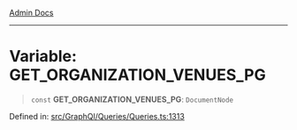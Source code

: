 [Admin Docs](/)

***

# Variable: GET\_ORGANIZATION\_VENUES\_PG

> `const` **GET\_ORGANIZATION\_VENUES\_PG**: `DocumentNode`

Defined in: [src/GraphQl/Queries/Queries.ts:1313](https://github.com/PalisadoesFoundation/talawa-admin/blob/main/src/GraphQl/Queries/Queries.ts#L1313)
